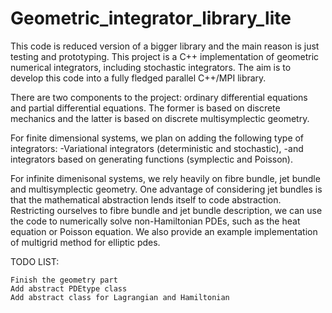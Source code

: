 # Geometric_integrator_library_lite
This code is reduced version of a bigger library and the main reason is just testing and prototyping. This project is a C++ implementation of geometric numerical integrators, including stochastic integrators. The aim is to develop this code into a fully fledged parallel C++/MPI library.

There are two components to the project: ordinary differential equations and partial differential equations. The former is based on discrete mechanics and the latter is based on discrete multisymplectic geometry.

For finite dimensional systems, we plan on adding the following type of integrators: -Variational integrators (deterministic and stochastic), -and integrators based on generating functions (symplectic and Poisson).

For infinite dimenisonal systems, we rely heavily on fibre bundle, jet bundle and multisymplectic geometry. One advantage of considering jet bundles is that the mathematical abstraction lends itself to code abstraction. Restricting ourselves to fibre bundle and jet bundle description, we can use the code to numerically solve non-Hamiltonian PDEs, such as the heat equation or Poisson equation. We also provide an example implementation of multigrid method for elliptic pdes.

TODO LIST:

    Finish the geometry part
    Add abstract PDEtype class
    Add abstract class for Lagrangian and Hamiltonian

